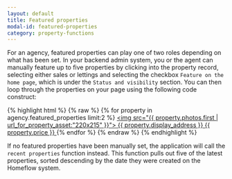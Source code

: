 ```yaml
---
layout: default
title: Featured properties
modal-id: featured-properties
category: property-functions
---
```

For an agency, featured properties can play one of two roles depending on what has been set. In your backend admin system, you or the agent can manually feature up to five properties by clicking into the property record, selecting either sales or lettings and selecting the checkbox ``Feature on the home page``, which is under the ``Status and visibility`` section. You can then loop through the properties on your page using the following code construct:

{% highlight html %}
{% raw %}
{% for property in agency.featured_properties limit:2 %}
 <a href="{{ property | url_for_property }}">
  <img src="{{ property.photos.first | url_for_property_asset:"220x215" }}">
  {{ property.display_address }}
  {{ property.price }}
 </a>
{% endfor %}
{% endraw %}
{% endhighlight %}

If no featured properties have been manually set, the application will call the ``recent properties`` function instead. This function pulls out five of the latest properties, sorted descending by the date they were created on the Homeflow system.